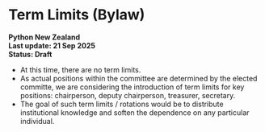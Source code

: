 # Term Limits (Bylaw)

**Python New Zealand<br> Last update: 21 Sep 2025<br> Status: Draft**

- At this time, there are no term limits.
- As actual positions within the committee are determined by the elected committe, we
  are considering the introduction of term limits for key positions: chairperson, deputy
  chairperson, treasurer, secretary.
- The goal of such term limits / rotations would be to distribute institutional
  knowledge and soften the dependence on any particular individual.
